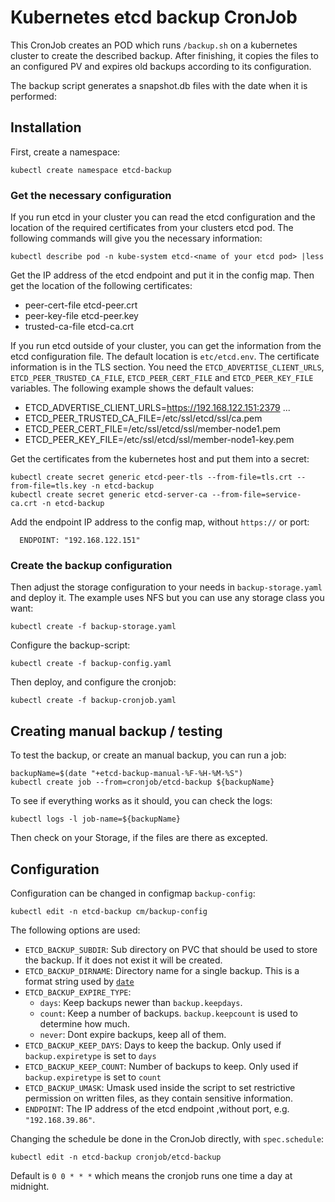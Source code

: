 # Kubernetes etcd backup CronJob

This CronJob creates an POD which runs `/backup.sh` on a kubernetes cluster to create the described backup. After finishing, it copies the files to an configured PV and expires old backups according to its configuration.

The backup script generates a snapshot.db files with the date when it is performed:



## Installation

First, create a namespace:
```
kubectl create namespace etcd-backup
```

### Get the necessary configuration
If you run etcd in your cluster you can read the etcd configuration and the location of the required certificates from your clusters etcd pod. The following commands will give you the necessary information:

```
kubectl describe pod -n kube-system etcd-<name of your etcd pod> |less 
```

Get the IP address of the etcd endpoint and put it in the config map.
Then get the location of the following certificates:
- peer-cert-file etcd-peer.crt
- peer-key-file etcd-peer.key
- trusted-ca-file etcd-ca.crt

If you run etcd outside of your cluster, you can get the information from the etcd configuration file. The default location is `etc/etcd.env`. The certificate information is in the TLS section. You need the `ETCD_ADVERTISE_CLIENT_URLS`, `ETCD_PEER_TRUSTED_CA_FILE`, `ETCD_PEER_CERT_FILE` and `ETCD_PEER_KEY_FILE` variables. The following example shows the default values:

- ETCD_ADVERTISE_CLIENT_URLS=https://192.168.122.151:2379
...
- ETCD_PEER_TRUSTED_CA_FILE=/etc/ssl/etcd/ssl/ca.pem
- ETCD_PEER_CERT_FILE=/etc/ssl/etcd/ssl/member-node1.pem
- ETCD_PEER_KEY_FILE=/etc/ssl/etcd/ssl/member-node1-key.pem



Get the certificates from the kubernetes host and put them into a secret:
```
kubectl create secret generic etcd-peer-tls --from-file=tls.crt --from-file=tls.key -n etcd-backup 
kubectl create secret generic etcd-server-ca --from-file=service-ca.crt -n etcd-backup
```
Add the endpoint IP address to the config map, without `https://` or port:
```
  ENDPOINT: "192.168.122.151"
```


### Create the backup configuration

Then adjust the storage configuration to your needs in `backup-storage.yaml` and deploy it. The example uses NFS but you can use any storage class you want:
```
kubectl create -f backup-storage.yaml
```

Configure the backup-script:
```
kubectl create -f backup-config.yaml
```


Then deploy, and configure the cronjob:
```
kubectl create -f backup-cronjob.yaml
```

## Creating manual backup / testing

To test the backup, or create an manual backup, you can run a job:
```
backupName=$(date "+etcd-backup-manual-%F-%H-%M-%S")
kubectl create job --from=cronjob/etcd-backup ${backupName}
```

To see if everything works as it should, you can check the logs:
```
kubectl logs -l job-name=${backupName}
```
Then check on your Storage, if the files are there as excepted.

## Configuration

Configuration can be changed in configmap `backup-config`:

```
kubectl edit -n etcd-backup cm/backup-config
```

The following options are used:
- `ETCD_BACKUP_SUBDIR`: Sub directory on PVC that should be used to store the backup. If it does not exist it will be created.
- `ETCD_BACKUP_DIRNAME`: Directory name for a single backup. This is a format string used by
[`date`](https://man7.org/linux/man-pages/man1/date.1.html)
- `ETCD_BACKUP_EXPIRE_TYPE`:
  - `days`: Keep backups newer than `backup.keepdays`.
  - `count`: Keep a number of backups. `backup.keepcount` is used to determine how much.
  - `never`: Dont expire backups, keep all of them.
- `ETCD_BACKUP_KEEP_DAYS`: Days to keep the backup. Only used if `backup.expiretype` is set to `days`
- `ETCD_BACKUP_KEEP_COUNT`: Number of backups to keep. Only used if `backup.expiretype` is set to `count`
- `ETCD_BACKUP_UMASK`: Umask used inside the script to set restrictive permission on written files, as they contain sensitive information.
- `ENDPOINT`: The IP address of the etcd endpoint ,without port, e.g. `"192.168.39.86"`.

Changing the schedule be done in the CronJob directly, with `spec.schedule`:
```
kubectl edit -n etcd-backup cronjob/etcd-backup
```
Default is `0 0 * * *` which means the cronjob runs one time a day at midnight.

<!-- ## Monitoring

To be able to get alerts when backups are failing or not being scheduled you can deploy this [PrometheusRule](https://github.com/adfinis-sygroup/openshift-etcd-backup/etcd-backup-cronjob-monitor.PrometheusRule.yaml).

```
oc create -n etcd-backup -f etcd-backup-cronjob-monitor.PrometheusRule.yaml
```

# Helm chart

To easily deploy the solution a helm chart is available on upstream Adfinis charts [repository](https://github.com/adfinis-sygroup/helm-charts/tree/master/charts/openshift-etcd-backup).

## Installation

Before installing the chart, feel free to update the `values.yaml` file according to your needs.

```
helm repo add adfinis https://charts.adfinis.com
helm install etcd-backup adfinis/openshift-etcd-backup
```

## Development

### Release Management

The CI/CD setup uses semantic commit messages following the
[conventional commits standard](https://www.conventionalcommits.org/en/v1.0.0/).
There is a GitHub Action in [.github/workflows/semantic-release.yaml](./.github/workflows/semantic-release.yaml)
that uses [go-semantic-commit](https://go-semantic-release.xyz/) to create new releases.

The commit message should be structured as follows:

```console
<type>[optional scope]: <description>

[optional body]

[optional footer(s)]
```

The commit contains the following structural elements, to communicate intent to the consumers of your library:

1. **fix:** a commit of the type `fix` patches gets released with a PATCH version bump
1. **feat:** a commit of the type `feat` gets released as a MINOR version bump
1. **BREAKING CHANGE:** a commit that has a footer `BREAKING CHANGE:` gets released as a MAJOR version bump
1. types other than `fix:` and `feat:` are allowed and don't trigger a release

If a commit does not contain a conventional commit style message you can fix
it during the squash and merge operation on the PR.

## References
* https://docs.openshift.com/container-platform/4.7/backup_and_restore/backing-up-etcd.html -->
